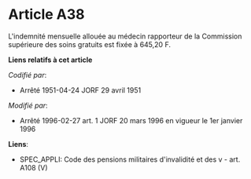 # Article A38

L'indemnité mensuelle allouée au médecin rapporteur de la Commission supérieure des soins gratuits est fixée à 645,20 F.

**Liens relatifs à cet article**

_Codifié par_:

  - Arrêté 1951-04-24 JORF 29 avril 1951

_Modifié par_:

  - Arrêté 1996-02-27 art. 1 JORF 20 mars 1996 en vigueur le 1er janvier 1996

**Liens**:

  - SPEC_APPLI: Code des pensions militaires d'invalidité et des v - art. A108 (V)
